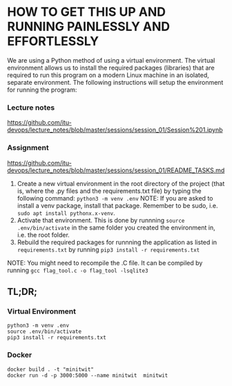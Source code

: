 # HOW TO GET THIS UP AND RUNNING PAINLESSLY AND EFFORTLESSLY

We are using a Python method of using a virtual environment. The virtual environment allows us to install the required packages (libraries) that are required to run this program on a modern Linux machine in an isolated, separate environment. The following instructions will setup the environment for running the program:

### Lecture notes
https://github.com/itu-devops/lecture_notes/blob/master/sessions/session_01/Session%201.ipynb

### Assignment
https://github.com/itu-devops/lecture_notes/blob/master/sessions/session_01/README_TASKS.md

1. Create a new virtual environment in the root directory of the project (that is, where the .py files and the requirements.txt file) by typing the following command: `python3 -m venv .env` NOTE: If you are asked to install a venv package, install that package. Remember to be sudo, i.e. `sudo apt install pythonx.x-venv`.
2. Activate that environment. This is done by runnning `source .env/bin/activate` in the same folder you created the environment in, i.e. the root folder.
3. Rebuild the required packages for runnning the application as listed in `requirements.txt` by running `pip3 install -r requirements.txt`

NOTE:
You might need to recompile the .C file. It can be compiled by running `gcc flag_tool.c -o flag_tool -lsqlite3`

## TL;DR;
### Virtual Environment
```shell
python3 -m venv .env
source .env/bin/activate
pip3 install -r requirements.txt
```

### Docker
```shell
docker build . -t "minitwit"
docker run -d -p 3000:5000 --name minitwit  minitwit
```